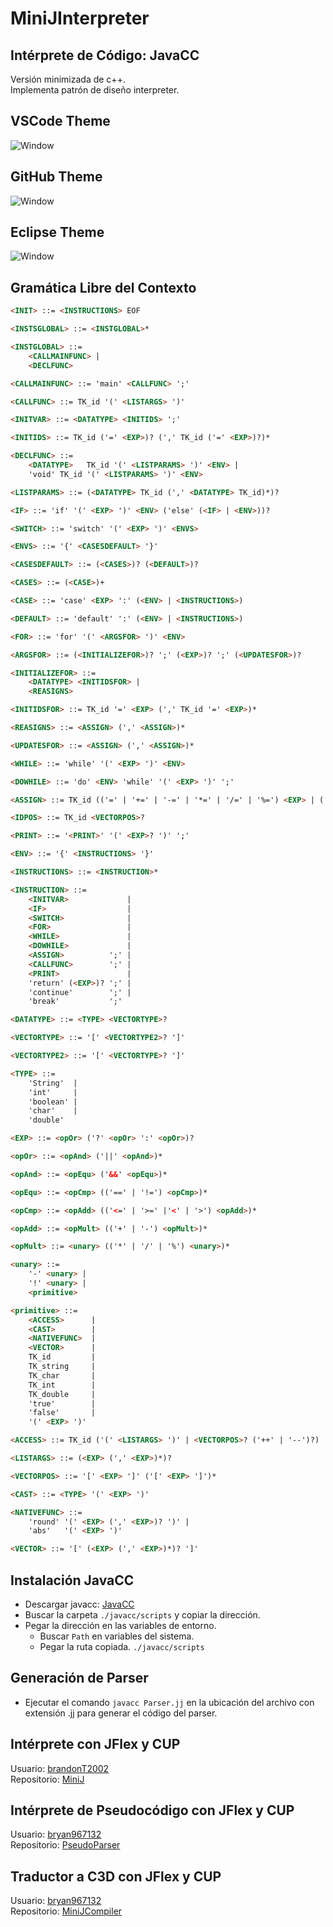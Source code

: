 # MiniJInterpreter
## Intérprete de Código: JavaCC
Versión minimizada de c++.  
Implementa patrón de diseño interpreter.

## VSCode Theme
![Window](Images/ScreenVSCodeTheme.png)

## GitHub Theme
![Window](Images/ScreenGitHubTheme.png)

## Eclipse Theme
![Window](Images/ScreenEclipseTheme.png)

## Gramática Libre del Contexto
```html
<INIT> ::= <INSTRUCTIONS> EOF

<INSTSGLOBAL> ::= <INSTGLOBAL>*

<INSTGLOBAL> ::=
    <CALLMAINFUNC> |
    <DECLFUNC>     

<CALLMAINFUNC> ::= 'main' <CALLFUNC> ';'

<CALLFUNC> ::= TK_id '(' <LISTARGS> ')'

<INITVAR> ::= <DATATYPE> <INITIDS> ';'

<INITIDS> ::= TK_id ('=' <EXP>)? (',' TK_id ('=' <EXP>)?)*

<DECLFUNC> ::=
    <DATATYPE>   TK_id '(' <LISTPARAMS> ')' <ENV> |
    'void' TK_id '(' <LISTPARAMS> ')' <ENV>

<LISTPARAMS> ::= (<DATATYPE> TK_id (',' <DATATYPE> TK_id)*)?

<IF> ::= 'if' '(' <EXP> ')' <ENV> ('else' (<IF> | <ENV>))?

<SWITCH> ::= 'switch' '(' <EXP> ')' <ENVS>

<ENVS> ::= '{' <CASESDEFAULT> '}'

<CASESDEFAULT> ::= (<CASES>)? (<DEFAULT>)?

<CASES> ::= (<CASE>)+

<CASE> ::= 'case' <EXP> ':' (<ENV> | <INSTRUCTIONS>)

<DEFAULT> ::= 'default' ':' (<ENV> | <INSTRUCTIONS>)

<FOR> ::= 'for' '(' <ARGSFOR> ')' <ENV>

<ARGSFOR> ::= (<INITIALIZEFOR>)? ';' (<EXP>)? ';' (<UPDATESFOR>)?

<INITIALIZEFOR> ::=
    <DATATYPE> <INITIDSFOR> |
    <REASIGNS>        

<INITIDSFOR> ::= TK_id '=' <EXP> (',' TK_id '=' <EXP>)*

<REASIGNS> ::= <ASSIGN> (',' <ASSIGN>)*

<UPDATESFOR> ::= <ASSIGN> (',' <ASSIGN>)*

<WHILE> ::= 'while' '(' <EXP> ')' <ENV>

<DOWHILE> ::= 'do' <ENV> 'while' '(' <EXP> ')' ';'

<ASSIGN> ::= TK_id (('=' | '+=' | '-=' | '*=' | '/=' | '%=') <EXP> | ('++' | '--'))

<IDPOS> ::= TK_id <VECTORPOS>?

<PRINT> ::= '<PRINT>' '(' <EXP>? ')' ';'

<ENV> ::= '{' <INSTRUCTIONS> '}'

<INSTRUCTIONS> ::= <INSTRUCTION>*

<INSTRUCTION> ::=
    <INITVAR>             |
    <IF>                  |
    <SWITCH>              |
    <FOR>                 |
    <WHILE>               |
    <DOWHILE>             |
    <ASSIGN>          ';' |
    <CALLFUNC>        ';' |
    <PRINT>               |
    'return' (<EXP>)? ';' |
    'continue'        ';' |
    'break'           ';' 

<DATATYPE> ::= <TYPE> <VECTORTYPE>?

<VECTORTYPE> ::= '[' <VECTORTYPE2>? ']'

<VECTORTYPE2> ::= '[' <VECTORTYPE>? ']'

<TYPE> ::=
    'String'  |
    'int'     |
    'boolean' |
    'char'    |
    'double'  

<EXP> ::= <opOr> ('?' <opOr> ':' <opOr>)?

<opOr> ::= <opAnd> ('||' <opAnd>)*

<opAnd> ::= <opEqu> ('&&' <opEqu>)*

<opEqu> ::= <opCmp> (('==' | '!=') <opCmp>)*

<opCmp> ::= <opAdd> (('<=' | '>=' |'<' | '>') <opAdd>)*

<opAdd> ::= <opMult> (('+' | '-') <opMult>)*

<opMult> ::= <unary> (('*' | '/' | '%') <unary>)*

<unary> ::=
    '-' <unary> |
    '!' <unary> |
    <primitive> 

<primitive> ::=
    <ACCESS>      |
    <CAST>        |
    <NATIVEFUNC>  |
    <VECTOR>      |
    TK_id         |
    TK_string     |
    TK_char       |
    TK_int        |
    TK_double     |
    'true'        |
    'false'       |
    '(' <EXP> ')' 

<ACCESS> ::= TK_id ('(' <LISTARGS> ')' | <VECTORPOS>? ('++' | '--')?)

<LISTARGS> ::= (<EXP> (',' <EXP>)*)?

<VECTORPOS> ::= '[' <EXP> ']' ('[' <EXP> ']')*

<CAST> ::= <TYPE> '(' <EXP> ')'

<NATIVEFUNC> ::=
    'round' '(' <EXP> (',' <EXP>)? ')' |
    'abs'   '(' <EXP> ')'              

<VECTOR> ::= '[' (<EXP> (',' <EXP>)*)? ']'
```

## Instalación JavaCC
* Descargar javacc: [JavaCC](https://javacc.github.io/javacc/)
* Buscar la carpeta ```./javacc/scripts``` y copiar la dirección.
* Pegar la dirección en las variables de entorno.
    * Buscar ```Path``` en variables del sistema.
    * Pegar la ruta copiada. ```./javacc/scripts```

## Generación de Parser
* Ejecutar el comando ```javacc Parser.jj``` en la ubicación del archivo con extensión .jj para generar el código del parser.

## Intérprete con JFlex y CUP
Usuario: [brandonT2002](https://github.com/brandonT2002)  
Repositorio: [MiniJ](https://github.com/brandonT2002/MiniJ)

## Intérprete de Pseudocódigo con JFlex y CUP
Usuario: [bryan967132](https://github.com/bryan967132)  
Repositorio: [PseudoParser](https://github.com/bryan967132/PseudoParser)

## Traductor a C3D con JFlex y CUP
Usuario: [bryan967132](https://github.com/bryan967132)  
Repositorio: [MiniJCompiler](https://github.com/bryan967132/MiniJCompiler)